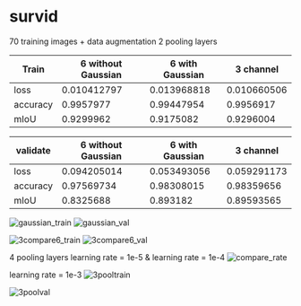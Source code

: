 # survid
70 training images + data augmentation
2 pooling layers

|  Train | 6 without Gaussian  | 6 with Gaussian | 3 channel|
|--------|---------------------|-----------------|----------|
| loss   |     0.010412797     |   0.013968818   |0.010660506|
|accuracy|     0.9957977       |    0.99447954   | 0.9956917|
|  mIoU  |     0.9299962       |   0.9175082     | 0.9296004|

|validate| 6 without Gaussian  | 6 with Gaussian | 3 channel|
|--------|---------------------|-----------------|----------|
| loss   |     0.094205014     |  0.053493056    |0.059291173|
|accuracy|     0.97569734      |   0.98308015    |0.98359656|
|  mIoU  |    0.8325688        |   0.893182      |0.89593565|

![gaussian_train](https://user-images.githubusercontent.com/38833796/168426678-4bafb8c4-9edc-4b8f-a79f-a1d894957b93.png)
![gaussian_val](https://user-images.githubusercontent.com/38833796/168426677-a5d60093-f03b-44d1-b7da-aa367fd02555.png)

![3compare6_train](https://user-images.githubusercontent.com/38833796/168473038-cfac9929-61a3-48d2-9ed2-60bec7fc1e4b.png)
![3compare6_val](https://user-images.githubusercontent.com/38833796/168473030-dfd7cf81-8e19-459f-afca-af7be4cd73cd.png)


4 pooling layers
learning rate = 1e-5 & learning rate = 1e-4
![compare_rate](https://user-images.githubusercontent.com/38833796/168589468-0f809f3c-aaff-43ff-89fe-87d92fc99e44.png)

learning rate = 1e-3
![3pooltrain](https://user-images.githubusercontent.com/38833796/168797436-27988a05-1edd-4038-a035-72cb0f7dc7d2.png)


![3poolval](https://user-images.githubusercontent.com/38833796/168797081-f45b1dd5-7388-465d-b25a-0d1ac96c44f2.png)
